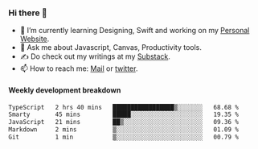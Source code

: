 ### Hi there 👋

- 🌱 I’m currently learning Designing, Swift and working on my [Personal Website](https://kvaishak.com/).
- 💬 Ask me about Javascript, Canvas,  Productivity tools. 
- :writing_hand: Do check out my writings at my [Substack](https://kvaishak.substack.com/).
- 📫 How to reach me: [Mail](mailto:vaishak.kaippanchery@gmail.com) or [twitter](https://twitter.com/kvaishack).


#### Weekly development breakdown

<!--START_SECTION:waka-->

```txt
TypeScript   2 hrs 40 mins   █████████████████▒░░░░░░░   68.68 %
Smarty       45 mins         █████░░░░░░░░░░░░░░░░░░░░   19.35 %
JavaScript   21 mins         ██▒░░░░░░░░░░░░░░░░░░░░░░   09.36 %
Markdown     2 mins          ▒░░░░░░░░░░░░░░░░░░░░░░░░   01.09 %
Git          1 min           ▒░░░░░░░░░░░░░░░░░░░░░░░░   00.79 %
```

<!--END_SECTION:waka-->
